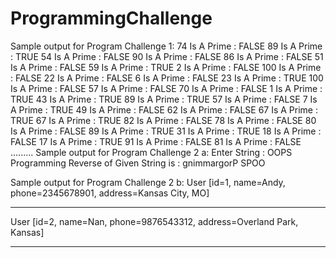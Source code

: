 # ProgrammingChallenge
Sample output for Program Challenge 1:
74 Is A Prime : FALSE
89 Is A Prime : TRUE
54 Is A Prime : FALSE
90 Is A Prime : FALSE
86 Is A Prime : FALSE
51 Is A Prime : FALSE
59 Is A Prime : TRUE
2 Is A Prime : FALSE
100 Is A Prime : FALSE
22 Is A Prime : FALSE
6 Is A Prime : FALSE
23 Is A Prime : TRUE
100 Is A Prime : FALSE
57 Is A Prime : FALSE
70 Is A Prime : FALSE
1 Is A Prime : TRUE
43 Is A Prime : TRUE
89 Is A Prime : TRUE
57 Is A Prime : FALSE
7 Is A Prime : TRUE
49 Is A Prime : FALSE
62 Is A Prime : FALSE
67 Is A Prime : TRUE
67 Is A Prime : TRUE
82 Is A Prime : FALSE
78 Is A Prime : FALSE
80 Is A Prime : FALSE
89 Is A Prime : TRUE
31 Is A Prime : TRUE
18 Is A Prime : FALSE
17 Is A Prime : TRUE
91 Is A Prime : FALSE
81 Is A Prime : FALSE
.........
Sample output for Program Challenge 2 a:
Enter String :
OOPS Programming
Reverse of Given String is :
gnimmargorP SPOO


Sample output for Program Challenge 2 b:
User [id=1, name=Andy, phone=2345678901, address=Kansas City, MO]
*********************************************************************************
User [id=2, name=Nan, phone=9876543312, address=Overland Park, Kansas]
*********************************************************************************
